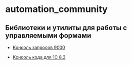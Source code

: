 # automation_community

## Библиотеки и утилиты для работы с управляемыми формами

* [Консоль запросов 9000](https://github.com/hal9000cc/RequestConsole9000)

* [Консоль кода для 1С 8.3]( https://github.com/salexdv/bsl_console/releases )

    